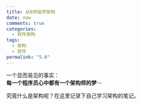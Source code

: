 ```yaml
---
title: 从0开始学架构
date: now
comments: true
categories:
  - 软件架构
tags:
  - 架构
  - 软件
permalink: "5.0"
---
```


一个显而易见的事实：  
**每一个程序员心中都有一个架构师的梦···**  

究竟什么是架构呢？在这里记录下自己学习架构的笔记。
